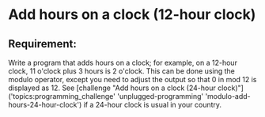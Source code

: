 # Add hours on a clock (12-hour clock)

## Requirement:

Write a program that adds hours on a clock; for example, on a 12-hour clock, 11 o'clock plus 3 hours is 2 o'clock. This can be done using the modulo operator, except you need to adjust the output so that 0 in mod 12 is displayed as 12. See [challenge "Add hours on a clock (24-hour clock)"]('topics:programming_challenge' 'unplugged-programming' 'modulo-add-hours-24-hour-clock') if a 24-hour clock is usual in your country.